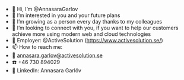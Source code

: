 - 👋 Hi, I’m @AnnasaraGarlov
- 👀 I’m interested in you and your future plans
- 🌱 I’m growing as a person every day thanks to my colleagues
- 💞️ I’m looking to connect with you, if you want to help our customers achieve more using modern web and cloud technologies
- 🏢 Employer: @ActiveSolution (https://www.activesolution.se/)
- 📫 How to reach me: 
- 📧 annasara.garlov@activesolution.se
- ☎️ +46 730 894029
- 👋 LinkedIn: Annasara Garlöv



